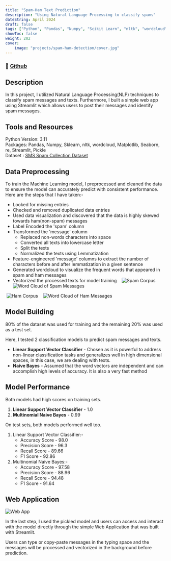 ```yaml
---
title: "Spam-Ham Text Prediction"
description: "Using Natural Language Processing to classify spams"
dateString: April 2024
draft: false
tags: ["Python", "Pandas", "Numpy", "Scikit Learn", "nltk", "wordcloud", 'regex', "Naive Bayes", "Linear Support Vector Classifier", "Streamlit"]
showToc: false
weight: 202
cover:
    image: "projects/spam-ham-detection/cover.jpg"
--- 
```

### 🔗 [Github](https://github.com/BryanNGYH/Spam-Ham-Detection)

## Description
 In this project, I utilized Natural Language Processing(NLP) techniques to classify spam messages and texts. Furthermore, I built a simple web app using Streamlit which allows users to post their messages and identify spam messages.

## Tools and Resources
Python Version: 3.11\
Packages: Pandas, Numpy, Sklearn, nltk, wordcloud, Matplotlib, Seaborn, re, Streamlit, Pickle\
Dataset : [SMS Spam Collection Dataset](https://www.kaggle.com/datasets/uciml/sms-spam-collection-dataset)

## Data Preprocessing
To train the Machine Learning model, I preprocessed and cleaned the data to ensure the model can accurately predict with consistent performance. Here are the steps that I have taken:-

- Looked for missing entries
- Checked and removed duplicated data entries 
- Used data visualization and discovered that the data is highly skewed towards ham(non-spam) messages
- Label Encoded the 'spam' column
- Transformed the 'message' column
    - Replaced non-words characters into space
    - Converted all texts into lowercase letter
    - Split the texts
    - Normalized the texts using Lemmatization
- Feature-engineered 'message' columns to extract the number of characters before and after lemmatization in a given sentence  
- Generated wordcloud to visualize the frequent words that appeared in spam and ham messages
- Vectorized the processed texts for model training
 
 ![Spam Corpus](/projects/spam-ham-detection/spam_corpus.png)
 
 ![Word Cloud of Spam Messages](/projects/spam-ham-detection/spam_wordcloud.png)

 ![Ham Corpus](/projects/spam-ham-detection/ham_corpus.png)
 
 ![Word Cloud of Ham Messages](/projects/spam-ham-detection/ham_wordcloud.png)


## Model Building
80% of the dataset was used for training and the remaining 20% was used as a test set.

Here, I tested 2 classification models to predict spam messages and texts.

- **Linear Support Vector Classifier** - Chosen as it is powerful to address non-linear classification tasks and generalizes well in high dimensional spaces, in this case, we are dealing with texts.
- **Naive Bayes** - Assumed that the word vectors are independent and can accomplish high levels of accuracy. It is also a very fast method


## Model Performance
Both models had high scores on training sets.
        
1. **Linear Support Vector Classifier** - 1.0
2. **Multinomial Naive Bayes** - 0.99

On test sets, both models performed well too.
1. Linear Support Vector Classifier:-
    - Accuracy Score - 98.0
    - Precision Score - 96.3
    - Recall Score - 89.66
    - F1 Score - 92.86
    
2. Multinomial Naive Bayes:-
    - Accuracy Score - 97.58
    - Precision Score - 88.96
    - Recall Score - 94.48
    - F1 Score - 91.64

## Web Application
![Web App](/projects/spam-ham-detection/Web_App.png)

In the last step, I used the pickled model and users can access and interact with the model directly through the simple Web Application that was built with Streamlit.

Users can type or copy-paste messages in the typing space and the messages will be processed and vectorized in the background before prediction.